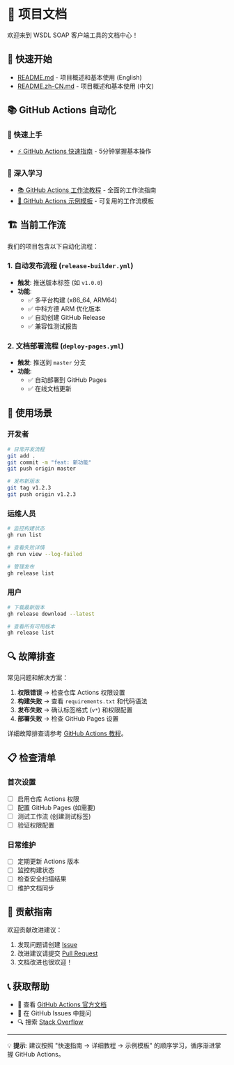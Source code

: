 # 📖 项目文档

欢迎来到 WSDL SOAP 客户端工具的文档中心！

## 🚀 快速开始

- [README.md](../README.md) - 项目概述和基本使用 (English)
- [README.zh-CN.md](../README.zh-CN.md) - 项目概述和基本使用 (中文)

## 📚 GitHub Actions 自动化

### 🎯 快速上手
- [⚡ GitHub Actions 快速指南](github-actions-quick-guide.md) - 5分钟掌握基本操作

### 📖 深入学习  
- [📚 GitHub Actions 工作流教程](github-actions-tutorial.md) - 全面的工作流指南
- [🔧 GitHub Actions 示例模板](github-actions-examples.md) - 可复用的工作流模板

## 🏗️ 当前工作流

我们的项目包含以下自动化流程：

### 1. 自动发布流程 (`release-builder.yml`)
- **触发**: 推送版本标签 (如 `v1.0.0`)
- **功能**: 
  - ✅ 多平台构建 (x86_64, ARM64)
  - ✅ 中科方德 ARM 优化版本
  - ✅ 自动创建 GitHub Release
  - ✅ 兼容性测试报告

### 2. 文档部署流程 (`deploy-pages.yml`)
- **触发**: 推送到 `master` 分支
- **功能**: 
  - ✅ 自动部署到 GitHub Pages
  - ✅ 在线文档更新

## 🎯 使用场景

### 开发者
```bash
# 日常开发流程
git add .
git commit -m "feat: 新功能"
git push origin master

# 发布新版本
git tag v1.2.3
git push origin v1.2.3
```

### 运维人员
```bash
# 监控构建状态
gh run list

# 查看失败详情
gh run view --log-failed

# 管理发布
gh release list
```

### 用户
```bash
# 下载最新版本
gh release download --latest

# 查看所有可用版本
gh release list
```

## 🔍 故障排查

常见问题和解决方案：

1. **权限错误** → 检查仓库 Actions 权限设置
2. **构建失败** → 查看 `requirements.txt` 和代码语法
3. **发布失败** → 确认标签格式 (`v*`) 和权限配置
4. **部署失败** → 检查 GitHub Pages 设置

详细故障排查请参考 [GitHub Actions 教程](github-actions-tutorial.md#故障排查)。

## 📋 检查清单

### 首次设置
- [ ] 启用仓库 Actions 权限
- [ ] 配置 GitHub Pages (如需要)
- [ ] 测试工作流 (创建测试标签)
- [ ] 验证权限配置

### 日常维护
- [ ] 定期更新 Actions 版本
- [ ] 监控构建状态
- [ ] 检查安全扫描结果
- [ ] 维护文档同步

## 🌟 贡献指南

欢迎贡献改进建议：

1. 发现问题请创建 [Issue](https://github.com/doulongfei/wsdl/issues)
2. 改进建议请提交 [Pull Request](https://github.com/doulongfei/wsdl/pulls)
3. 文档改进也很欢迎！

## 📞 获取帮助

- 📖 查看 [GitHub Actions 官方文档](https://docs.github.com/en/actions)
- 💬 在 GitHub Issues 中提问
- 🔍 搜索 [Stack Overflow](https://stackoverflow.com/questions/tagged/github-actions)

---

💡 **提示**: 建议按照 "快速指南 → 详细教程 → 示例模板" 的顺序学习，循序渐进掌握 GitHub Actions。